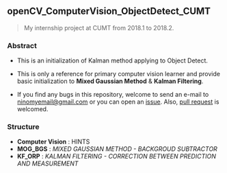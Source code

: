 ## openCV_ComputerVision_ObjectDetect_CUMT

> My internship project at CUMT from 2018.1 to 2018.2.

### Abstract

* This is an initialization of Kalman method applying to Object Detect.

* This is only a reference for primary computer vision learner and provide basic initialization to **Mixed Gaussian Method** & **Kalman Filtering**.

* If you find any bugs in this repository, welcome to send an e-mail to ninomyemail@gmail.com or you can open an [issue](https://github.com/LovelyBuggies/openCV_ComputerVision_ObjectDetect_CUMT/issues). Also, [pull request](https://github.com/LovelyBuggies/openCV_ComputerVision_ObjectDetect_CUMT/pulls) is welcomed.

### Structure

* **Computer Vision** : HINTS
* **MOG_BGS** : *MIXED GAUSSIAN METHOD - BACKGROUD SUBTRACTOR*
* **KF_ORP** : *KALMAN FILTERING - CORRECTION BETWEEN PREDICTION AND MEASUREMENT*


